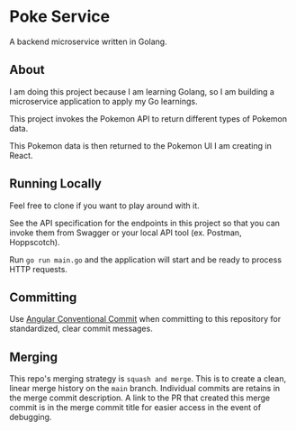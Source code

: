 # Poke Service

A backend microservice written in Golang.

## About

I am doing this project because I am learning Golang, so I am building a 
microservice application to apply my Go learnings.

This project invokes the Pokemon API to return different types of Pokemon data.

This Pokemon data is then returned to the Pokemon UI I am creating in React.

## Running Locally

Feel free to clone if you want to play around with it.

See the API specification for the endpoints in this project so that you can invoke them from Swagger
or your local API tool (ex. Postman, Hoppscotch).

Run `go run main.go` and the application will start and be ready to process HTTP requests.

## Committing

Use [Angular Conventional Commit](https://github.com/angular/angular/blob/main/contributing-docs/commit-message-guidelines.md)
when committing to this repository for standardized, clear commit messages.

## Merging

This repo's merging strategy is `squash and merge`. This is to create a clean, linear merge history on the `main` branch. 
Individual commits are retains in the merge commit description. 
A link to the PR that created this merge commit is in the merge commit title for easier access in the event of debugging.
